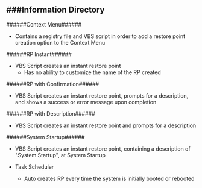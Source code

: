 ###Information Directory
---
######Context Menu######
- Contains a registry file and VBS script in order to add a restore point creation option to the Context Menu

######RP Instant######
- VBS Script creates an instant restore point 
  - Has no ability to customize the name of the RP created

######RP with Confirmation######
- VBS Script creates an instant restore point, prompts for a description, and shows a success or error message upon completion

######RP with Description######
-  VBS Script creates an instant restore point and prompts for a description
 
######System Startup######
- VBS Script creates an instant restore point, containing a description of "System Startup", at System Startup

- Task Scheduler
  - Auto creates RP every time the system is initially booted or rebooted
 
